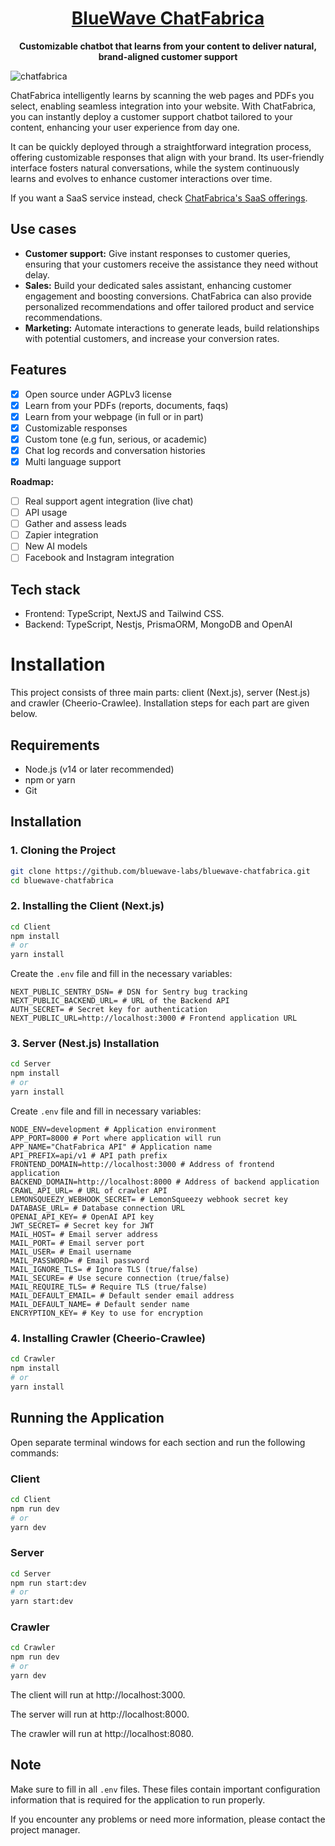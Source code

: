 
<h1 align="center"><a href="https://bluewavelabs.ca" target="_blank">BlueWave ChatFabrica</a></h1>

<p align="center"><strong>Customizable chatbot that learns from your content to deliver natural, brand-aligned customer support</strong></p>

![chatfabrica](https://github.com/user-attachments/assets/3d02a7d1-5681-40c9-b673-82baf0f6aa35)

ChatFabrica intelligently learns by scanning the web pages and PDFs you select, enabling seamless integration into your website. With ChatFabrica, you can instantly deploy a customer support chatbot tailored to your content, enhancing your user experience from day one.

It can be quickly deployed through a straightforward integration process, offering customizable responses that align with your brand. Its user-friendly interface fosters natural conversations, while the system continuously learns and evolves to enhance customer interactions over time.

If you want a SaaS service instead, check [ChatFabrica's SaaS offerings](https://chatfabrica.com/).

## Use cases

- **Customer support:** Give instant responses to customer queries, ensuring that your customers receive the assistance they need without delay.
- **Sales:** Build your dedicated sales assistant, enhancing customer engagement and boosting conversions. ChatFabrica can also provide personalized recommendations and offer tailored product and service recommendations.
- **Marketing:** Automate interactions to generate leads, build relationships with potential customers, and increase your conversion rates.

## Features

- [x] Open source under AGPLv3 license
- [x] Learn from your PDFs (reports, documents, faqs)
- [x] Learn from your webpage (in full or in part)
- [x] Customizable responses
- [x] Custom tone (e.g fun, serious, or academic)
- [x] Chat log records and conversation histories
- [x] Multi language support

**Roadmap:**

- [ ] Real support agent integration (live chat)
- [ ] API usage
- [ ] Gather and assess leads
- [ ] Zapier integration
- [ ] New AI models
- [ ] Facebook and Instagram integration

## Tech stack

* Frontend: TypeScript, NextJS and Tailwind CSS.
* Backend: TypeScript, Nestjs, PrismaORM, MongoDB and OpenAI


# Installation

This project consists of three main parts: client (Next.js), server (Nest.js) and crawler (Cheerio-Crawlee). Installation steps for each part are given below.

## Requirements

- Node.js (v14 or later recommended)
- npm or yarn
- Git

## Installation

### 1. Cloning the Project

```bash
git clone https://github.com/bluewave-labs/bluewave-chatfabrica.git
cd bluewave-chatfabrica
```

### 2. Installing the Client (Next.js)

```bash
cd Client
npm install
# or
yarn install
```

Create the `.env` file and fill in the necessary variables:

```
NEXT_PUBLIC_SENTRY_DSN= # DSN for Sentry bug tracking
NEXT_PUBLIC_BACKEND_URL= # URL of the Backend API
AUTH_SECRET= # Secret key for authentication
NEXT_PUBLIC_URL=http://localhost:3000 # Frontend application URL
```

### 3. Server (Nest.js) Installation

```bash
cd Server
npm install
# or
yarn install
```

Create `.env` file and fill in necessary variables:

```
NODE_ENV=development # Application environment
APP_PORT=8000 # Port where application will run
APP_NAME="ChatFabrica API" # Application name
API_PREFIX=api/v1 # API path prefix
FRONTEND_DOMAIN=http://localhost:3000 # Address of frontend application
BACKEND_DOMAIN=http://localhost:8000 # Address of backend application
CRAWL_API_URL= # URL of crawler API
LEMONSQUEEZY_WEBHOOK_SECRET= # LemonSqueezy webhook secret key
DATABASE_URL= # Database connection URL
OPENAI_API_KEY= # OpenAI API key
JWT_SECRET= # Secret key for JWT
MAIL_HOST= # Email server address
MAIL_PORT= # Email server port
MAIL_USER= # Email username
MAIL_PASSWORD= # Email password
MAIL_IGNORE_TLS= # Ignore TLS (true/false)
MAIL_SECURE= # Use secure connection (true/false)
MAIL_REQUIRE_TLS= # Require TLS (true/false)
MAIL_DEFAULT_EMAIL= # Default sender email address
MAIL_DEFAULT_NAME= # Default sender name
ENCRYPTION_KEY= # Key to use for encryption
```

### 4. Installing Crawler (Cheerio-Crawlee)

```bash
cd Crawler
npm install
# or
yarn install
```


## Running the Application

Open separate terminal windows for each section and run the following commands:

### Client

```bash
cd Client
npm run dev
# or
yarn dev
```

### Server

```bash
cd Server
npm run start:dev
# or
yarn start:dev
```

### Crawler

```bash
cd Crawler
npm run dev
# or
yarn dev
```

The client will run at http://localhost:3000.

The server will run at http://localhost:8000.

The crawler will run at http://localhost:8080.

## Note

Make sure to fill in all `.env` files. These files contain important configuration information that is required for the application to run properly.

If you encounter any problems or need more information, please contact the project manager.


